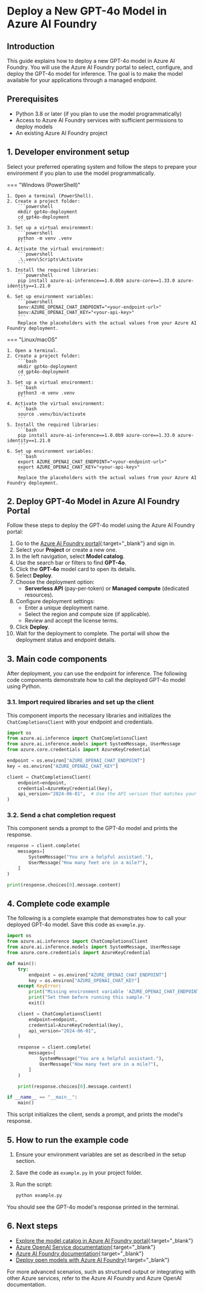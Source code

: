 # Deploy a New GPT-4o Model in Azure AI Foundry

## Introduction

This guide explains how to deploy a new GPT-4o model in Azure AI Foundry. You will use the Azure AI Foundry portal to select, configure, and deploy the GPT-4o model for inference. The goal is to make the model available for your applications through a managed endpoint.

## Prerequisites

- Python 3.8 or later (if you plan to use the model programmatically)
- Access to Azure AI Foundry services with sufficient permissions to deploy models
- An existing Azure AI Foundry project

## 1. Developer environment setup

Select your preferred operating system and follow the steps to prepare your environment if you plan to use the model programmatically.

=== "Windows (PowerShell)"

    1. Open a terminal (PowerShell).
    2. Create a project folder:
        ```powershell
        mkdir gpt4o-deployment
        cd gpt4o-deployment
        ```
    3. Set up a virtual environment:
        ```powershell
        python -m venv .venv
        ```
    4. Activate the virtual environment:
        ```powershell
        .\.venv\Scripts\Activate
        ```
    5. Install the required libraries:
        ```powershell
        pip install azure-ai-inference==1.0.0b9 azure-core==1.33.0 azure-identity==1.21.0
        ```
    6. Set up environment variables:
        ```powershell
        $env:AZURE_OPENAI_CHAT_ENDPOINT="<your-endpoint-url>"
        $env:AZURE_OPENAI_CHAT_KEY="<your-api-key>"
        ```
        Replace the placeholders with the actual values from your Azure AI Foundry deployment.

=== "Linux/macOS"

    1. Open a terminal.
    2. Create a project folder:
        ```bash
        mkdir gpt4o-deployment
        cd gpt4o-deployment
        ```
    3. Set up a virtual environment:
        ```bash
        python3 -m venv .venv
        ```
    4. Activate the virtual environment:
        ```bash
        source .venv/bin/activate
        ```
    5. Install the required libraries:
        ```bash
        pip install azure-ai-inference==1.0.0b9 azure-core==1.33.0 azure-identity==1.21.0
        ```
    6. Set up environment variables:
        ```bash
        export AZURE_OPENAI_CHAT_ENDPOINT="<your-endpoint-url>"
        export AZURE_OPENAI_CHAT_KEY="<your-api-key>"
        ```
        Replace the placeholders with the actual values from your Azure AI Foundry deployment.

## 2. Deploy GPT-4o Model in Azure AI Foundry Portal

Follow these steps to deploy the GPT-4o model using the Azure AI Foundry portal:

1. Go to the [Azure AI Foundry portal](https://ai.azure.com){:target="_blank"} and sign in.
2. Select your **Project** or create a new one.
3. In the left navigation, select **Model catalog**.
4. Use the search bar or filters to find **GPT-4o**.
5. Click the **GPT-4o** model card to open its details.
6. Select **Deploy**.
7. Choose the deployment option:
    - **Serverless API** (pay-per-token) or **Managed compute** (dedicated resources).
8. Configure deployment settings:
    - Enter a unique deployment name.
    - Select the region and compute size (if applicable).
    - Review and accept the license terms.
9. Click **Deploy**.
10. Wait for the deployment to complete. The portal will show the deployment status and endpoint details.

## 3. Main code components

After deployment, you can use the endpoint for inference. The following code components demonstrate how to call the deployed GPT-4o model using Python.

### 3.1. Import required libraries and set up the client

This component imports the necessary libraries and initializes the `ChatCompletionsClient` with your endpoint and credentials.

```python
import os
from azure.ai.inference import ChatCompletionsClient
from azure.ai.inference.models import SystemMessage, UserMessage
from azure.core.credentials import AzureKeyCredential

endpoint = os.environ["AZURE_OPENAI_CHAT_ENDPOINT"]
key = os.environ["AZURE_OPENAI_CHAT_KEY"]

client = ChatCompletionsClient(
    endpoint=endpoint,
    credential=AzureKeyCredential(key),
    api_version="2024-06-01",  # Use the API version that matches your deployment
)
```

### 3.2. Send a chat completion request

This component sends a prompt to the GPT-4o model and prints the response.

```python
response = client.complete(
    messages=[
        SystemMessage("You are a helpful assistant."),
        UserMessage("How many feet are in a mile?"),
    ]
)

print(response.choices[0].message.content)
```

## 4. Complete code example

The following is a complete example that demonstrates how to call your deployed GPT-4o model. Save this code as `example.py`.

```python
import os
from azure.ai.inference import ChatCompletionsClient
from azure.ai.inference.models import SystemMessage, UserMessage
from azure.core.credentials import AzureKeyCredential

def main():
    try:
        endpoint = os.environ["AZURE_OPENAI_CHAT_ENDPOINT"]
        key = os.environ["AZURE_OPENAI_CHAT_KEY"]
    except KeyError:
        print("Missing environment variable 'AZURE_OPENAI_CHAT_ENDPOINT' or 'AZURE_OPENAI_CHAT_KEY'")
        print("Set them before running this sample.")
        exit()

    client = ChatCompletionsClient(
        endpoint=endpoint,
        credential=AzureKeyCredential(key),
        api_version="2024-06-01",
    )

    response = client.complete(
        messages=[
            SystemMessage("You are a helpful assistant."),
            UserMessage("How many feet are in a mile?"),
        ]
    )

    print(response.choices[0].message.content)

if __name__ == "__main__":
    main()
```

This script initializes the client, sends a prompt, and prints the model's response.

## 5. How to run the example code

1. Ensure your environment variables are set as described in the setup section.
2. Save the code as `example.py` in your project folder.
3. Run the script:

    ```bash
    python example.py
    ```

You should see the GPT-4o model's response printed in the terminal.

## 6. Next steps

- [Explore the model catalog in Azure AI Foundry portal](https://learn.microsoft.com/azure/ai-foundry/how-to/model-catalog-overview){:target="_blank"}
- [Azure OpenAI Service documentation](https://learn.microsoft.com/azure/ai-services/openai/overview){:target="_blank"}
- [Azure AI Foundry documentation](https://learn.microsoft.com/azure/ai-foundry/){:target="_blank"}
- [Deploy open models with Azure AI Foundry](https://learn.microsoft.com/azure/ai-foundry/how-to/deploy-models-managed){:target="_blank"}

For more advanced scenarios, such as structured output or integrating with other Azure services, refer to the Azure AI Foundry and Azure OpenAI documentation.